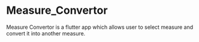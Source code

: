 # Measure_Convertor
Measure Convertor is a flutter app which allows user to select measure and convert it into another measure.
